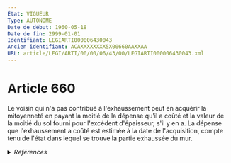 ```yaml
---
État: VIGUEUR
Type: AUTONOME
Date de début: 1960-05-18
Date de fin: 2999-01-01
Identifiant: LEGIARTI000006430043
Ancien identifiant: ACAXXXXXXXX5X00660AAXXAA
URL: article/LEGI/ARTI/00/00/06/43/00/LEGIARTI000006430043.xml
---
```


<h1>Article 660</h1>

Le voisin qui n'a pas contribué à l'exhaussement peut en acquérir la mitoyenneté
en payant la moitié de la dépense qu'il a coûté et la valeur de la moitié du sol
fourni pour l'excédent d'épaisseur, s'il y en a. La dépense que l'exhaussement a
coûté est estimée à la date de l'acquisition, compte tenu de l'état dans lequel
se trouve la partie exhaussée du mur.


<details>
  <summary><em>Références</em></summary>

  <h2>Textes faisant référence à l'article</h2>
  
  <ul>
    <li>
      <a href="https://legal.tricoteuses.fr//redirection/JORFTEXT000000874685?vers=git&vers=legifrance">Loi n°60-464 du 17 mai 1960 MODIFIANT DIVERS ART. DU CODE CIVIL EN TANT QU'ILS PREVOIENT DES INDEMNITES DUES A LA SUITE DE CERTAINES ACQUISITIONS OU RESTITUTIONS DE BIENS FAISANT L'OBJET DE DROITS REELS MOBILIERS OU IMMOBILIERS</a> MODIFICATION cible
    </li>
  </ul>
  
  <h2>Références faites par l'article</h2>
  
  <ul>
    <li>
      CODIFICATION source Loi 1804-01-31
    </li>
    <li>
      CREATION source Loi 1804-01-31 promulguée le 10 février 1804
    </li>
    <li>
      1960-05-17 MODIFICATION source <a href="https://legal.tricoteuses.fr//redirection/JORFTEXT000000874685?vers=git&vers=legifrance">Loi n°60-464 du 17 mai 1960 MODIFIANT DIVERS ART. DU CODE CIVIL EN TANT QU'ILS PREVOIENT DES INDEMNITES DUES A LA SUITE DE CERTAINES ACQUISITIONS OU RESTITUTIONS DE BIENS FAISANT L'OBJET DE DROITS REELS MOBILIERS OU IMMOBILIERS</a>
    </li>
  </ul>
</details>
